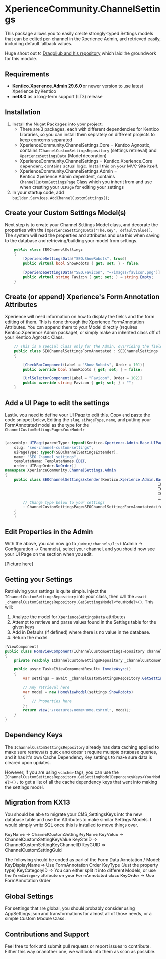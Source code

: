 # XperienceCommunity.ChannelSettings
This package allows you to easily create strongly-typed Settings models that can be edited per-channel in the Xperience Admin, and retrieved easily, including default fallback values.

Huge shout out to [Dragoljub and his repository](https://github.com/drilic/xperience-ui-customsettings) which laid the groundwork for this module.

## Requirements
* **Kentico.Xperience.Admin 29.6.0** or newer version to use latest Xperience by Kentico
* **net8.0** as a long-term support (LTS) release

## Installation
1. Install the Nuget Packages into your project:
    * There are 3 packages, each with different dependencies for Kentico Libraries, so you can install them seprately on different projects to keep concerns separated
    * XperienceCommunity.ChannelSettings.Core = Kentico Agnostic, contains `IChannelCustomSettingsRepository` (settings retrieval) and `XperienceSettingsData` (Model decoration)
    * XperienceCommunity.ChannelSettings = Kentico.Xperience.Core dependent, contains actual logic.  Install this on your MVC Site itself.
    * XperienceCommunity.ChannelSettings.Admin = Kentico.Xperience.Admin dependent, contains `ChannelCustomSettingsPage` Class which you inherit from and use when creating your `UIPage` for editing your settings.
2. In your startup code, add `builder.Services.AddChannelCustomSettings();`

## Create your Custom Settings Model(s)

Next step is to create your Channel Settings Model class, and decorate the properties with the `[XperienceSettingsData("The.Key", defaultValue)]`.  The system will read the properties and attributes and use this when saving to the database and retrieving/building your model from settings.

``` csharp
    public class SEOChannelSettings
    {
        [XperienceSettingsData("SEO.ShowRobots", true)]
        public virtual bool ShowRobots { get; set; } = false;

        [XperienceSettingsData("SEO.Favicon", "~/images/favicon.png")]
        public virtual string Favicon { get; set; } = string.Empty;
    }
```

## Create (or append) Xperience's Form Annotation Attributes

Xperience will need information on how to display the fields and the form editing of them.  This is done through the Xperience FormAnnotation Attributes.  You can append them to your Model directly (requires Kentico.Xperience.Admin package), or simply make an inherited class off of your Kentico Agnostic Class.

``` csharp
    // This is a special class only for the Admin, overriding the fields and adding the Form Annotations to them.
    public class SEOChannelSettingsFormAnnotated : SEOChannelSettings
    {

        [CheckBoxComponent(Label = "Show Robots", Order = 101)]
        public override bool ShowRobots { get; set; } = false;

        [UrlSelectorComponent(Label = "Favicon", Order = 102)]
        public override string Favicon { get; set; } = "";
    }

```

## Add a UI Page to edit the settings

Lastly, you need to define your UI Page to edit this.  Copy and paste the code snippet below, Editing the `slug`, `uiPageType`, `name`, and putting your FormAnnotated model as the type for the `ChannelCustomSettingsPage<YourModel>`

``` csharp

[assembly: UIPage(parentType: typeof(Kentico.Xperience.Admin.Base.UIPages.ChannelEditSection),
    slug: "seo-channel-custom-settings",
    uiPageType: typeof(SEOChannelSettingsExtender),
    name: "SEO Channel settings",
    templateName: TemplateNames.EDIT,
    order: UIPageOrder.NoOrder)]
namespace XperienceCommunity.ChannelSettings.Admin
{
    public class SEOChannelSettingsExtender(Kentico.Xperience.Admin.Base.Forms.Internal.IFormItemCollectionProvider formItemCollectionProvider,
                                                                     IFormDataBinder formDataBinder,
                                                                     IChannelCustomSettingsRepository customChannelSettingsRepository,
                                                                     IChannelSettingsInternalHelper channelCustomSettingsInfoHandler,
                                                                     IInfoProvider<ChannelInfo> channelInfoProvider) 
        // Change type below to your settings
        : ChannelCustomSettingsPage<SEOChannelSettingsFormAnnotated>(formItemCollectionProvider, formDataBinder, customChannelSettingsRepository, channelCustomSettingsInfoHandler, channelInfoProvider)
    {
    }

```


## Edit Properties in the Admin

With the above, you can now go to `/admin/channels/list` (Admin -> Configuration -> Channels), select your channel, and you should now see your UI Page on the section when you edit.

[Picture here]

## Getting your Settings

Retrieiving your settings is quite simple.  Inject the `IChannelCustomSettingsRepository` into your class, then call the `await _channelCustomSettingsRepository.GetSettingsModel<YourModel>()`.  This will:

1. Analyze the model for `XperienceSettingsData` attributes
2. Attempt to retrieve and parse values found in the Settings table for the given keys
3. Add in Defaults (if defined) where there is no value in the database.
4. Return the model.

``` csharp
[ViewComponent]
public class HomeViewComponent(IChannelCustomSettingsRepository channelCustomSettingsRepository) : ViewComponent
{
    private readonly IChannelCustomSettingsRepository _channelCustomSettingsRepository = channelCustomSettingsRepository;

    public async Task<IViewComponentResult> InvokeAsync()
    {
        var settings = await _channelCustomSettingsRepository.GetSettingsModel<SEOChannelSettings>();

        // Any retrieval here
        var model = new HomeViewModel(settings.ShowRobots)
        {
            // Properties here
        };
        return View("/Features/Home/Home.cshtml", model);
    }
}

```

## Dependency Keys
The `IChannelCustomSettingsRepository` already has data caching applied to make sure retrieval is quick and doesn't require multiple database queries, and it has it's own Cache Dependency Key settings to make sure data is cleared upon updates.

However, if you are using `<cache>` tags, you can use the `IChannelCustomSettingsRepository.GetSettingModelDependencyKeys<YourModel>();` to get a list of all the cache dependency keys that went into making the settings model.

## Migration from KX13

You should be able to migrate your CMS_SettingsKeys into the new database table and use the Attributes to make similar Settings Models.  I would simply write SQL once this is installed to move things over.

KeyName => ChannelCustomSettingKeyName
KeyValue => ChannelCustomSettingKeyValue
KeySiteID => ChannelCustomSettingKeyChannelID
KeyGUID => ChannelCustomSettingGuid

The following should be coded as part of the Form Data Annotation / Model:
KeyDisplayName => Use FormAnnotation Order
KeyType (Just the property type)
KeyCategoryID => You can either split it into different Models, or use the `FormCategory` attribute on your FormAnnotated class
KeyOrder => Use FormAnnotation Order

## Global Settings

For settings that are global, you should probably consider using AppSettings.json and transformations for almost all of those needs, or a simple Custom Module Class.

## Contributions and Support

Feel free to fork and submit pull requests or report issues to contribute. Either this way or another one, we will look into them as soon as possible. 
